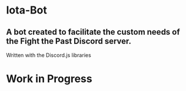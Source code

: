 # Iota-Bot

## A bot created to facilitate the custom needs of the Fight the Past Discord server.

Written with the Discord.js libraries

# Work in Progress



